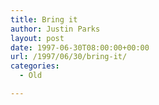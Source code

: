 ```yaml
---
title: Bring it
author: Justin Parks
layout: post
date: 1997-06-30T08:00:00+00:00
url: /1997/06/30/bring-it/
categories:
  - Old

---
```

